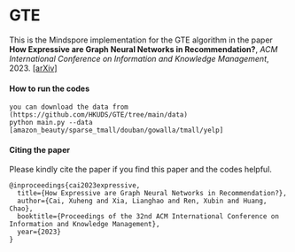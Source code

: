 # GTE
This is the Mindspore implementation for the GTE algorithm in the paper **How Expressive are Graph Neural Networks in Recommendation?**, *ACM International Conference on Information and Knowledge Management*, 2023. [[arXiv]](https://arxiv.org/abs/2308.11127)

#### How to run the codes
```
you can download the data from (https://github.com/HKUDS/GTE/tree/main/data)
python main.py --data [amazon_beauty/sparse_tmall/douban/gowalla/tmall/yelp]
```

#### Citing the paper

Please kindly cite the paper if you find this paper and the codes helpful.
```
@inproceedings{cai2023expressive,
  title={How Expressive are Graph Neural Networks in Recommendation?},
  author={Cai, Xuheng and Xia, Lianghao and Ren, Xubin and Huang, Chao},
  booktitle={Proceedings of the 32nd ACM International Conference on Information and Knowledge Management},
  year={2023}
}
```
